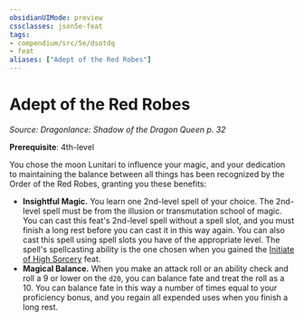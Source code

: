 ```yaml
---
obsidianUIMode: preview
cssclasses: json5e-feat
tags:
- compendium/src/5e/dsotdq
- feat
aliases: ["Adept of the Red Robes"]
---
```

# Adept of the Red Robes
*Source: Dragonlance: Shadow of the Dragon Queen p. 32*  

**Prerequisite**: 4th-level

You chose the moon Lunitari to influence your magic, and your dedication to maintaining the balance between all things has been recognized by the Order of the Red Robes, granting you these benefits:

- **Insightful Magic.** You learn one 2nd-level spell of your choice. The 2nd-level spell must be from the illusion or transmutation school of magic. You can cast this feat's 2nd-level spell without a spell slot, and you must finish a long rest before you can cast it in this way again. You can also cast this spell using spell slots you have of the appropriate level. The spell's spellcasting ability is the one chosen when you gained the [Initiate of High Sorcery](/2-Mechanics/CLI/feats/initiate-of-high-sorcery-dsotdq.md) feat.  
- **Magical Balance.** When you make an attack roll or an ability check and roll a 9 or lower on the `d20`, you can balance fate and treat the roll as a 10. You can balance fate in this way a number of times equal to your proficiency bonus, and you regain all expended uses when you finish a long rest.